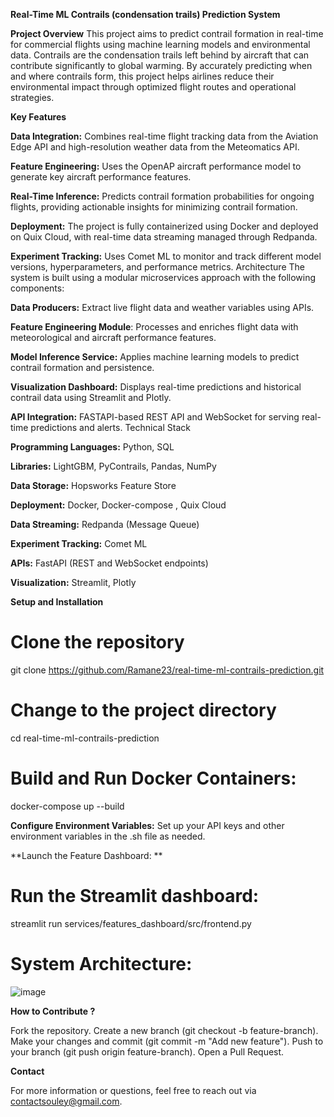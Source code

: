 **Real-Time ML Contrails (condensation trails) Prediction System**

**Project Overview**
This project aims to predict contrail formation in real-time for commercial flights using machine learning models and environmental data. Contrails are the condensation trails left behind by aircraft that can contribute significantly to global warming. By accurately predicting when and where contrails form, this project helps airlines reduce their environmental impact through optimized flight routes and operational strategies.

**Key Features**

**Data Integration:** Combines real-time flight tracking data from the Aviation Edge API and high-resolution weather data from the Meteomatics API.

**Feature Engineering:** Uses the OpenAP aircraft performance model to generate key aircraft performance features.

**Real-Time Inference:** Predicts contrail formation probabilities for ongoing flights, providing actionable insights for minimizing contrail formation.

**Deployment:** The project is fully containerized using Docker and deployed on Quix Cloud, with real-time data streaming managed through Redpanda.

**Experiment Tracking:** Uses Comet ML to monitor and track different model versions, hyperparameters, and performance metrics.
Architecture
The system is built using a modular microservices approach with the following components:

**Data Producers:** Extract live flight data and weather variables using APIs.

**Feature Engineering Module**: Processes and enriches flight data with meteorological and aircraft performance features.

**Model Inference Service:** Applies machine learning models to predict contrail formation and persistence.

**Visualization Dashboard:** Displays real-time predictions and historical contrail data using Streamlit and Plotly.

**API Integration:** FASTAPI-based REST API and WebSocket for serving real-time predictions and alerts.
Technical Stack

**Programming Languages:** Python, SQL

**Libraries:** LightGBM, PyContrails, Pandas, NumPy

**Data Storage:** Hopsworks Feature Store

**Deployment:** Docker, Docker-compose , Quix Cloud

**Data Streaming:** Redpanda (Message Queue)

**Experiment Tracking:** Comet ML

**APIs:** FastAPI (REST and WebSocket endpoints)

**Visualization:** Streamlit, Plotly

**Setup and Installation**

  # Clone the repository
  git clone https://github.com/Ramane23/real-time-ml-contrails-prediction.git

  # Change to the project directory
  cd real-time-ml-contrails-prediction

  # Build and Run Docker Containers:
  docker-compose up --build
  
**Configure Environment Variables:**
Set up your API keys and other environment variables in the .sh file as needed.

**Launch the Feature Dashboard: **

# Run the Streamlit dashboard:
streamlit run services/features_dashboard/src/frontend.py

# System Architecture:
![image](https://github.com/user-attachments/assets/af6b619c-0e2c-44de-a132-8fc07d9f10d0)


**How to Contribute ?**

Fork the repository.
Create a new branch (git checkout -b feature-branch).
Make your changes and commit (git commit -m "Add new feature").
Push to your branch (git push origin feature-branch).
Open a Pull Request.

**Contact**

For more information or questions, feel free to reach out via contactsouley@gmail.com.
